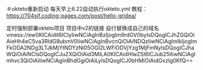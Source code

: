 ＃okteto重新启动
每天早上6.22自动执行okteto.yml
教程：https://704sjf.coding-pages.com/post/hello-gridea/

定时强制部署okteto项目
项目中v2的链接   自行替换成自己的域名
vmess://ew0KICAidiI6ICIyIiwNCiAgInBzIjogIm9rdGV0byIsDQogICJhZGQiOiAieHh4eC5va3RldG8ubmV0IiwNCiAgInBvcnQiOiAiNDQzIiwNCiAgImlkIjogImFkODA2NDg3LTJkMjYtNDYzNi05OGI2LWFiODVjYzg1MjFmNyIsDQogICJhaWQiOiAiNCIsDQogICJuZXQiOiAid3MiLA0KICAidHlwZSI6ICJub25lIiwNCiAgImhvc3QiOiAiIiwNCiAgInBhdGgiOiAiLyIsDQogICJ0bHMiOiAidGxzIg0KfQ==
